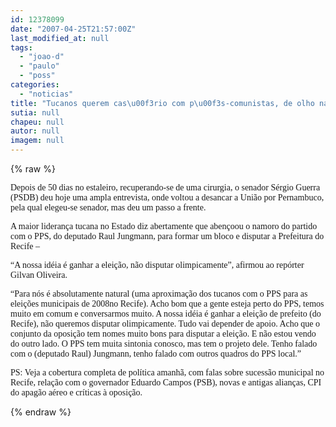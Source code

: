 ```yaml
---
id: 12378099
date: "2007-04-25T21:57:00Z"
last_modified_at: null
tags:
  - "joao-d"
  - "paulo"
  - "poss"
categories:
  - "noticias"
title: "Tucanos querem cas\u00f3rio com p\u00f3s-comunistas, de olho na cadeira de Jo\u00e3o Paulo em 2008"
sutia: null
chapeu: null
autor: null
imagem: null
---
```

{% raw %}
<p><P><FONT face=Verdana>Depois de 50 dias no estaleiro, recuperando-se de uma cirurgia, o senador Sérgio Guerra (PSDB) deu hoje uma ampla entrevista, onde voltou a desancar a União por Pernambuco, pela qual elegeu-se senador, mas deu um passo a frente.</FONT></P></p>
<p><P><FONT face=Verdana>A maior liderança tucana no Estado diz abertamente que abençoou o namoro do partido com o PPS, do deputado Raul Jungmann, para formar um bloco e disputar a Prefeitura do Recife – </FONT></P></p>
<p><P><FONT face=Verdana>“A nossa idéia é ganhar a eleição, não disputar olimpicamente”, afirmou ao repórter Gilvan Oliveira. </FONT></P></p>
<p><P><FONT face=Verdana>“Para nós é absolutamente natural (uma aproximação dos tucanos com o PPS para as eleições municipais de 2008no Recife). Acho bom que a gente esteja perto do PPS, temos muito em comum e conversarmos muito. A nossa idéia é ganhar a eleição de prefeito (do Recife), não queremos disputar olimpicamente. Tudo vai depender de apoio. Acho que o conjunto da oposição tem nomes muito bons para disputar a eleição. E não estou vendo do outro lado. O PPS tem muita sintonia conosco, mas tem o projeto dele. Tenho falado com o (deputado Raul) Jungmann, tenho falado com outros quadros do PPS local.”</FONT></P></p>
<p><P><FONT face=Verdana>PS: Veja a cobertura completa de política amanhã, com falas sobre sucessão municipal no Recife, relação com o governador Eduardo Campos (PSB), novas e antigas alianças, CPI do apagão aéreo e críticas à oposição.</FONT></P> </p>
{% endraw %}
